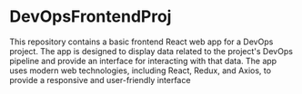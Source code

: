 # DevOpsFrontendProj
This repository contains a basic frontend React web app for a DevOps project. The app is designed to display data related to the project's DevOps pipeline and provide an interface for interacting with that data. The app uses modern web technologies, including React, Redux, and Axios, to provide a responsive and user-friendly interface
